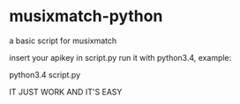 # musixmatch-python
a basic script for musixmatch

insert your apikey in script.py
run it with python3.4, example:

python3.4 script.py


IT JUST WORK AND IT'S EASY
